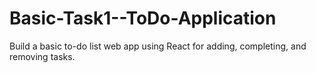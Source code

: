 # Basic-Task1--ToDo-Application
Build a basic to-do list web app using React for adding, completing, and removing tasks.
